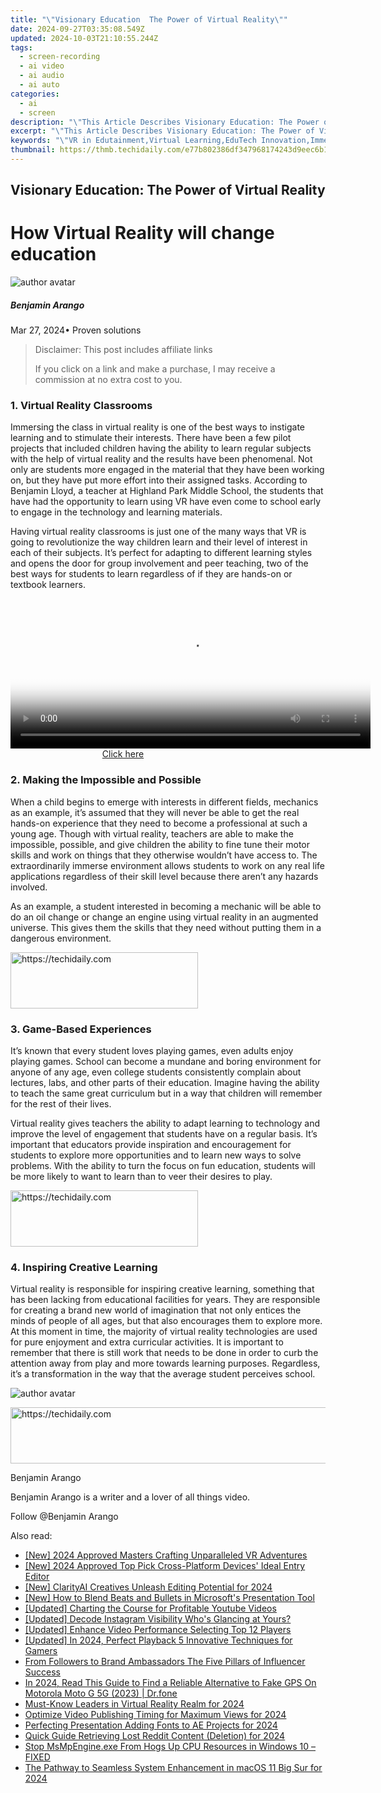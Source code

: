 ```yaml
---
title: "\"Visionary Education  The Power of Virtual Reality\""
date: 2024-09-27T03:35:08.549Z
updated: 2024-10-03T21:10:55.244Z
tags: 
  - screen-recording
  - ai video
  - ai audio
  - ai auto
categories: 
  - ai
  - screen
description: "\"This Article Describes Visionary Education: The Power of Virtual Reality\""
excerpt: "\"This Article Describes Visionary Education: The Power of Virtual Reality\""
keywords: "\"VR in Edutainment,Virtual Learning,EduTech Innovation,Immersive Schooling,Tech-Education Blend,Future Classrooms,Digital Learning Journey\""
thumbnail: https://thmb.techidaily.com/e77b802386df347968174243d9eec6b1ff5aaa13a757fb94ecaebe8d1775e8b5.jpg
---
```


## Visionary Education: The Power of Virtual Reality

# How Virtual Reality will change education

![author avatar](https://images.wondershare.com/filmora/article-images/benjamin-arango-author.jpg)

##### Benjamin Arango

 Mar 27, 2024• Proven solutions

>  Disclaimer: This post includes affiliate links
>
>  If you click on a link and make a purchase, I may receive a commission at no extra cost to you.
>

### 1\. Virtual Reality Classrooms

 Immersing the class in virtual reality is one of the best ways to instigate learning and to stimulate their interests. There have been a few pilot projects that included children having the ability to learn regular subjects with the help of virtual reality and the results have been phenomenal. Not only are students more engaged in the material that they have been working on, but they have put more effort into their assigned tasks. According to Benjamin Lloyd, a teacher at Highland Park Middle School, the students that have had the opportunity to learn using VR have even come to school early to engage in the technology and learning materials.

 Having virtual reality classrooms is just one of the many ways that VR is going to revolutionize the way children learn and their level of interest in each of their subjects. It’s perfect for adapting to different learning styles and opens the door for group involvement and peer teaching, two of the best ways for students to learn regardless of if they are hands-on or textbook learners.

<!-- affiliate ads begin -->
<span id="1982485">
					<video width="576" height="240" style="cursor:pointer"
           poster="//a.impactradius-go.com/display-clicktoplayimage/1982485.png"
           onclick="if(!this.playClicked){this.play();this.setAttribute('controls',true);this.playClicked=true;}">
	   <source src="//a.impactradius-go.com/display-ad/22993-1982485">
	   <img src="//a.impactradius-go.com/display-clicktoplayimage/1982485.png" style="border: none; height: 100%; width: 100%; object-fit: contain">
	</video>
	<div style="width:360px;text-align:center"><a href="javascript:window.open(decodeURIComponent('https%3A%2F%2Fhomestyler.sjv.io%2Fc%2F5597632%2F1982485%2F22993'), '_blank');void(0);">Click here</a></div>
</span>
<img height="0" width="0" src="https://imp.pxf.io/i/5597632/1982485/22993" style="position:absolute;visibility:hidden;" border="0" />
<!-- affiliate ads end -->

### 2\. Making the Impossible and Possible

 When a child begins to emerge with interests in different fields, mechanics as an example, it’s assumed that they will never be able to get the real hands-on experience that they need to become a professional at such a young age. Though with virtual reality, teachers are able to make the impossible, possible, and give children the ability to fine tune their motor skills and work on things that they otherwise wouldn’t have access to. The extraordinarily immerse environment allows students to work on any real life applications regardless of their skill level because there aren’t any hazards involved.

 As an example, a student interested in becoming a mechanic will be able to do an oil change or change an engine using virtual reality in an augmented universe. This gives them the skills that they need without putting them in a dangerous environment.

<!-- affiliate ads begin -->
<a href="https://aligracehair.sjv.io/c/5597632/1972679/19272" target="_top" id="1972679">
  <img src="//a.impactradius-go.com/display-ad/19272-1972679" border="0" alt="https://techidaily.com" width="300" height="90"/>
</a>
<img height="0" width="0" src="https://aligracehair.sjv.io/i/5597632/1972679/19272" style="position:absolute;visibility:hidden;" border="0" />
<!-- affiliate ads end -->

### 3\. Game-Based Experiences

 It’s known that every student loves playing games, even adults enjoy playing games. School can become a mundane and boring environment for anyone of any age, even college students consistently complain about lectures, labs, and other parts of their education. Imagine having the ability to teach the same great curriculum but in a way that children will remember for the rest of their lives.

 Virtual reality gives teachers the ability to adapt learning to technology and improve the level of engagement that students have on a regular basis. It’s important that educators provide inspiration and encouragement for students to explore more opportunities and to learn new ways to solve problems. With the ability to turn the focus on fun education, students will be more likely to want to learn than to veer their desires to play.

<!-- affiliate ads begin -->
<a href="https://aligracehair.sjv.io/c/5597632/1885999/19272" target="_top" id="1885999">
  <img src="//a.impactradius-go.com/display-ad/19272-1885999" border="0" alt="https://techidaily.com" width="300" height="90"/>
</a>
<img height="0" width="0" src="https://aligracehair.sjv.io/i/5597632/1885999/19272" style="position:absolute;visibility:hidden;" border="0" />
<!-- affiliate ads end -->

### 4\. Inspiring Creative Learning

 Virtual reality is responsible for inspiring creative learning, something that has been lacking from educational facilities for years. They are responsible for creating a brand new world of imagination that not only entices the minds of people of all ages, but that also encourages them to explore more. At this moment in time, the majority of virtual reality technologies are used for pure enjoyment and extra curricular activities. It is important to remember that there is still work that needs to be done in order to curb the attention away from play and more towards learning purposes. Regardless, it’s a transformation in the way that the average student perceives school.

![author avatar](https://images.wondershare.com/filmora/article-images/benjamin-arango-author.jpg)

<!-- affiliate ads begin -->
<a href="https://unicoeye.pxf.io/c/5597632/2134224/18498" target="_top" id="2134224">
  <img src="//a.impactradius-go.com/display-ad/18498-2134224" border="0" alt="https://techidaily.com" width="728" height="90"/>
</a>
<img height="0" width="0" src="https://unicoeye.pxf.io/i/5597632/2134224/18498" style="position:absolute;visibility:hidden;" border="0" />
<!-- affiliate ads end -->

Benjamin Arango

Benjamin Arango is a writer and a lover of all things video.

Follow @Benjamin Arango


<ins class="adsbygoogle"
     style="display:block"
     data-ad-format="autorelaxed"
     data-ad-client="ca-pub-7571918770474297"
     data-ad-slot="1223367746"></ins>



<ins class="adsbygoogle"
     style="display:block"
     data-ad-client="ca-pub-7571918770474297"
     data-ad-slot="8358498916"
     data-ad-format="auto"
     data-full-width-responsive="true"></ins>


<span class="atpl-alsoreadstyle">Also read:</span>
<div><ul>
<li><a href="https://fox-helps.techidaily.com/new-2024-approved-masters-crafting-unparalleled-vr-adventures/"><u>[New] 2024 Approved Masters Crafting Unparalleled VR Adventures</u></a></li>
<li><a href="https://fox-helps.techidaily.com/new-2024-approved-top-pick-cross-platform-devices-ideal-entry-editor/"><u>[New] 2024 Approved Top Pick Cross-Platform Devices' Ideal Entry Editor</u></a></li>
<li><a href="https://fox-helps.techidaily.com/new-clarityai-creatives-unleash-editing-potential-for-2024/"><u>[New] ClarityAI Creatives Unleash Editing Potential for 2024</u></a></li>
<li><a href="https://some-techniques.techidaily.com/new-how-to-blend-beats-and-bullets-in-microsofts-presentation-tool/"><u>[New] How to Blend Beats and Bullets in Microsoft's Presentation Tool</u></a></li>
<li><a href="https://youtube-video-recordings.techidaily.com/updated-charting-the-course-for-profitable-youtube-videos/"><u>[Updated] Charting the Course for Profitable Youtube Videos</u></a></li>
<li><a href="https://instagram-video-recordings.techidaily.com/updated-decode-instagram-visibility-whos-glancing-at-yours/"><u>[Updated] Decode Instagram Visibility Who's Glancing at Yours?</u></a></li>
<li><a href="https://fox-helps.techidaily.com/updated-enhance-video-performance-selecting-top-12-players/"><u>[Updated] Enhance Video Performance Selecting Top 12 Players</u></a></li>
<li><a href="https://screen-activity-recording.techidaily.com/updated-in-2024-perfect-playback-5-innovative-techniques-for-gamers/"><u>[Updated] In 2024, Perfect Playback 5 Innovative Techniques for Gamers</u></a></li>
<li><a href="https://instagram-videos.techidaily.com/from-followers-to-brand-ambassadors-the-five-pillars-of-influencer-success/"><u>From Followers to Brand Ambassadors The Five Pillars of Influencer Success</u></a></li>
<li><a href="https://phone-solutions.techidaily.com/in-2024-read-this-guide-to-find-a-reliable-alternative-to-fake-gps-on-motorola-moto-g-5g-2023-drfone-by-drfone-virtual-android/"><u>In 2024, Read This Guide to Find a Reliable Alternative to Fake GPS On Motorola Moto G 5G (2023) | Dr.fone</u></a></li>
<li><a href="https://extra-support.techidaily.com/must-know-leaders-in-virtual-reality-realm-for-2024/"><u>Must-Know Leaders in Virtual Reality Realm for 2024</u></a></li>
<li><a href="https://youtube-docs.techidaily.com/ize-video-publishing-timing-for-maximum-views-for-2024/"><u>Optimize Video Publishing Timing for Maximum Views for 2024</u></a></li>
<li><a href="https://fox-helps.techidaily.com/perfecting-presentation-adding-fonts-to-ae-projects-for-2024/"><u>Perfecting Presentation Adding Fonts to AE Projects for 2024</u></a></li>
<li><a href="https://fox-helps.techidaily.com/quick-guide-retrieving-lost-reddit-content-deletion-for-2024/"><u>Quick Guide Retrieving Lost Reddit Content (Deletion) for 2024</u></a></li>
<li><a href="https://win-howtos.techidaily.com/stop-msmpengineexe-from-hogs-up-cpu-resources-in-windows-10-fixed/"><u>Stop MsMpEngine.exe From Hogs Up CPU Resources in Windows 10 – FIXED</u></a></li>
<li><a href="https://fox-helps.techidaily.com/the-pathway-to-seamless-system-enhancement-in-macos-11-big-sur-for-2024/"><u>The Pathway to Seamless System Enhancement in macOS 11 Big Sur for 2024</u></a></li>
</ul></div>

